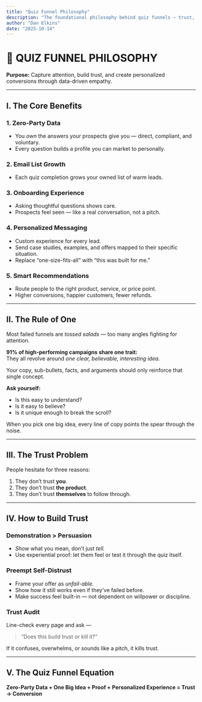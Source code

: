 ```yaml
---
title: "Quiz Funnel Philosophy"
description: "The foundational philosophy behind quiz funnels — trust, personalization, and data-driven empathy."
author: "Dan Elkins"
date: "2025-10-14"
---
```


# 🧩 QUIZ FUNNEL PHILOSOPHY

**Purpose:** Capture attention, build trust, and create personalized conversions through data-driven empathy.

---

## I. The Core Benefits

### **1. Zero-Party Data**
- You *own* the answers your prospects give you — direct, compliant, and voluntary.  
- Every question builds a profile you can market to personally.  

### **2. Email List Growth**
- Each quiz completion grows your owned list of warm leads.  

### **3. Onboarding Experience**
- Asking thoughtful questions shows care.  
- Prospects feel seen — like a real conversation, not a pitch.  

### **4. Personalized Messaging**
- Custom experience for every lead.  
- Send case studies, examples, and offers mapped to their specific situation.  
- Replace “one-size-fits-all” with “this was built for me.”  

### **5. Smart Recommendations**
- Route people to the right product, service, or price point.  
- Higher conversions, happier customers, fewer refunds.  

---

## II. The Rule of One

Most failed funnels are *tossed salads* — too many angles fighting for attention.  

**91% of high-performing campaigns share one trait:**  
They all revolve around *one clear, believable, interesting idea.*  

Your copy, sub-bullets, facts, and arguments should only reinforce that single concept.  

**Ask yourself:**  
- Is this easy to understand?  
- Is it easy to believe?  
- Is it unique enough to break the scroll?  

When you pick one big idea, every line of copy points the spear through the noise.  

---

## III. The Trust Problem

People hesitate for three reasons:  
1. They don’t trust **you**.  
2. They don’t trust **the product**.  
3. They don’t trust **themselves** to follow through.  

---

## IV. How to Build Trust

### **Demonstration > Persuasion**
- *Show* what you mean, don’t just *tell.*  
- Use experiential proof: let them feel or test it through the quiz itself.  

### **Preempt Self-Distrust**
- Frame your offer as *unfail-able.*  
- Show how it still works even if they’ve failed before.  
- Make success feel built-in — not dependent on willpower or discipline.  

### **Trust Audit**
Line-check every page and ask —  
> “Does this build trust or kill it?”  

If it confuses, overwhelms, or sounds like a pitch, it kills trust.  

---

## V. The Quiz Funnel Equation

**Zero-Party Data + One Big Idea + Proof + Personalized Experience = Trust → Conversion**
